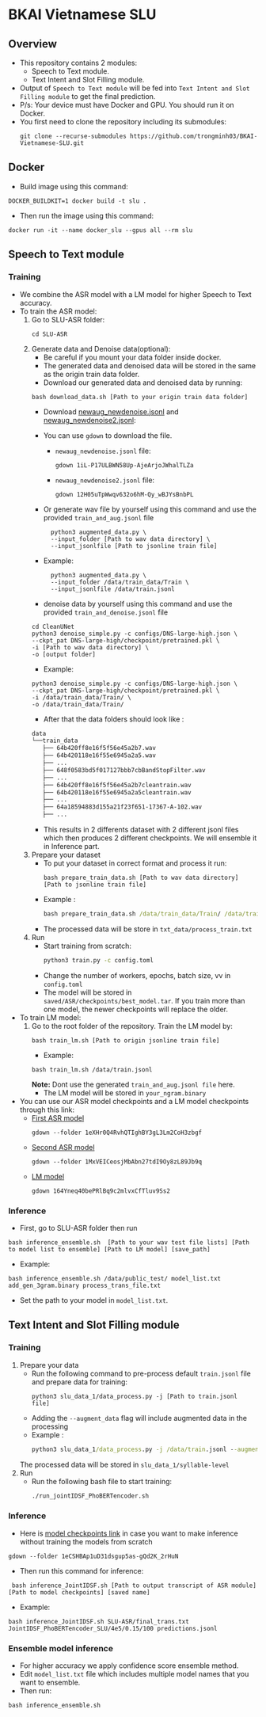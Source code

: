 # BKAI Vietnamese SLU
## Overview
- This repository contains 2 modules:
     - Speech to Text module.
     - Text Intent and Slot Filling module.
- Output of `Speech to Text module` will be fed into `Text Intent and Slot Filling module` to get the final prediction.
- P/s: Your device must have Docker and GPU. You should run it on Docker.
- You first need to clone the repository including its submodules:
    ```
    git clone --recurse-submodules https://github.com/trongminh03/BKAI-Vietnamese-SLU.git
    ```
## Docker
- Build image using this command:
```
DOCKER_BUILDKIT=1 docker build -t slu .
```
- Then run the image using this command:
```
docker run -it --name docker_slu --gpus all --rm slu
```
## Speech to Text module
### Training
- We combine the ASR model with a LM model for higher Speech to Text accuracy.
- To train the ASR model:
    1. Go to SLU-ASR folder:
        ```
        cd SLU-ASR
        ```
    2. Generate data and Denoise data(optional):
        - Be careful if you mount your data folder inside docker. 
        - The generated data and denoised data will be stored in the same as the origin train data folder.
        - Download our generated data and denoised data by running:
        ```
        bash download_data.sh [Path to your origin train data folder]
        ```
        - Download [newaug_newdenoise.jsonl](https://drive.google.com/file/d/1iL-P17ULBWN58Up-AjeArjoJWhalTLZa/view?usp=drive_link) and [newaug_newdenoise2.jsonl](https://drive.google.com/file/d/12H05uTpWwqv632o6hM-Qy_wBJYsBnbPL/view?usp=drive_link):
        - You can use `gdown` to download the file.
            - `newaug_newdenoise.jsonl` file: 
                ```
                gdown 1iL-P17ULBWN58Up-AjeArjoJWhalTLZa
                ```
            - `newaug_newdenoise2.jsonl` file:
                ```
                gdown 12H05uTpWwqv632o6hM-Qy_wBJYsBnbPL
                ```
        - Or generate wav file by yourself using this command and use the provided `train_and_aug.jsonl` file

                python3 augmented_data.py \
                --input_folder [Path to wav data directory] \
                --input_jsonlfile [Path to jsonline train file] 

        - Example:
                
                python3 augmented_data.py \
                --input_folder /data/train_data/Train \
                --input_jsonlfile /data/train.jsonl
        - denoise data by yourself using this command and use the provided `train_and_denoise.jsonl` file
        ```
        cd CleanUNet
        python3 denoise_simple.py -c configs/DNS-large-high.json \
        --ckpt_pat DNS-large-high/checkpoint/pretrained.pkl \
        -i [Path to wav data directory] \
        -o [output folder]
        ```
        - Example:
        ```
        python3 denoise_simple.py -c configs/DNS-large-high.json \
        --ckpt_pat DNS-large-high/checkpoint/pretrained.pkl \
        -i /data/train_data/Train/ \
        -o /data/train_data/Train/
        ```
        - After that the data folders should look like :
         ```bash
        data
        └──train_data
            ├── 64b420ff8e16f5f56e45a2b7.wav
            ├── 64b420118e16f55e6945a2a5.wav
            ├── ...
            ├── 648f0583bd5f017127bbb7cbBandStopFilter.wav
            ├── ...
            ├── 64b420ff8e16f5f56e45a2b7cleantrain.wav
            ├── 64b420118e16f55e6945a2a5cleantrain.wav
            ├── ...
            ├── 64a18594883d155a21f23f651-17367-A-102.wav
            ├── ...
        
        ```
        - This results in 2 differents dataset with 2 different jsonl files which then produces 2 different checkpoints. We will ensemble it in Inference part.
    4. Prepare your dataset
        - To put your dataset in correct format and process it run: 
            ```
            bash prepare_train_data.sh [Path to wav data directory] [Path to jsonline train file]
            ```
        - Example :
            ```cmd
            bash prepare_train_data.sh /data/train_data/Train/ /data/train.jsonl
            ```
        - The processed data will be store in `txt_data/process_train.txt`
    5. Run
        - Start training from scratch:
            ```cmd
            python3 train.py -c config.toml
            ```
        - Change the number of workers, epochs, batch size, vv in `config.toml`
        - The model will be stored in `saved/ASR/checkpoints/best_model.tar`. If you train more than one model, the newer checkpoints will replace the older. 
- To train LM model: 
    1. Go to the root folder of the repository. Train the LM model by:
        ```
        bash train_lm.sh [Path to origin jsonline train file]
        ```
        - Example:
        ```
        bash train_lm.sh /data/train.jsonl
        ```
        **Note:** Dont use the generated `train_and_aug.jsonl file` here.
        - The LM model will be stored in `your_ngram.binary`
- You can use our ASR model checkpoints and a LM model checkpoints through this link:
    - [First ASR model](https://drive.google.com/drive/folders/1eXHr0Q4RvhQTIghBY3gL3Lm2CoH3zbgf?usp=drive_link)
        ```
        gdown --folder 1eXHr0Q4RvhQTIghBY3gL3Lm2CoH3zbgf
        ``` 
    - [Second ASR model](https://drive.google.com/drive/folders/1MxVEICeosjMbAbn27tdI9Oy8zL89Jb9q?usp=drive_link)
        ```
        gdown --folder 1MxVEICeosjMbAbn27tdI9Oy8zL89Jb9q
        ```
    - [LM model](https://drive.google.com/file/d/164Yneq40bePRlBq9c2mlvxCfTluv9Ss2/view?usp=drive_link)
        ```
        gdown 164Yneq40bePRlBq9c2mlvxCfTluv9Ss2
        ```
### Inference
- First, go to SLU-ASR folder then run
```
bash inference_ensemble.sh  [Path to your wav test file lists] [Path to model list to ensemble] [Path to LM model] [save_path]
```
    
- Example:
```
bash inference_ensemble.sh /data/public_test/ model_list.txt add_gen_3gram.binary process_trans_file.txt
```
- Set the path to your model in `model_list.txt`. 

## Text Intent and Slot Filling module
### Training 
1. Prepare your data
    - Run the following command to pre-process default `train.jsonl` file and prepare data for training:
        ```
        python3 slu_data_1/data_process.py -j [Path to train.jsonl file]
        ```
    - Adding the `--augment_data` flag will include augmented data in the processing
    - Example :
        ```cmd
        python3 slu_data_1/data_process.py -j /data/train.jsonl --augment_data
        ```
    The processed data will be stored in `slu_data_1/syllable-level`
2. Run 
    - Run the following bash file to start training: 
        ```cmd
        ./run_jointIDSF_PhoBERTencoder.sh
        ```
### Inference
- Here is [model checkpoints link](https://drive.google.com/drive/folders/1tZ-508QnyfQEh1_xzkoVjwkSkW38I04f?usp=drive_link) in case you want to make inference without training the models from scratch
```
gdown --folder 1eCSHBAp1uD31dsgup5as-gQd2K_2rHuN
```
- Then run this command for inference:
```
 bash inference_JointIDSF.sh [Path to output transcript of ASR module] [Path to model checkpoints] [saved name]
```
- Example:
```
bash inference_JointIDSF.sh SLU-ASR/final_trans.txt JointIDSF_PhoBERTencoder_SLU/4e5/0.15/100 predictions.jsonl 
```

### Ensemble model inference
- For higher accuracy we apply confidence score ensemble method.
- Edit ``` model_list.txt ``` file which includes multiple model names that you want to ensemble. 
- Then run:
```
bash inference_ensemble.sh 
```
